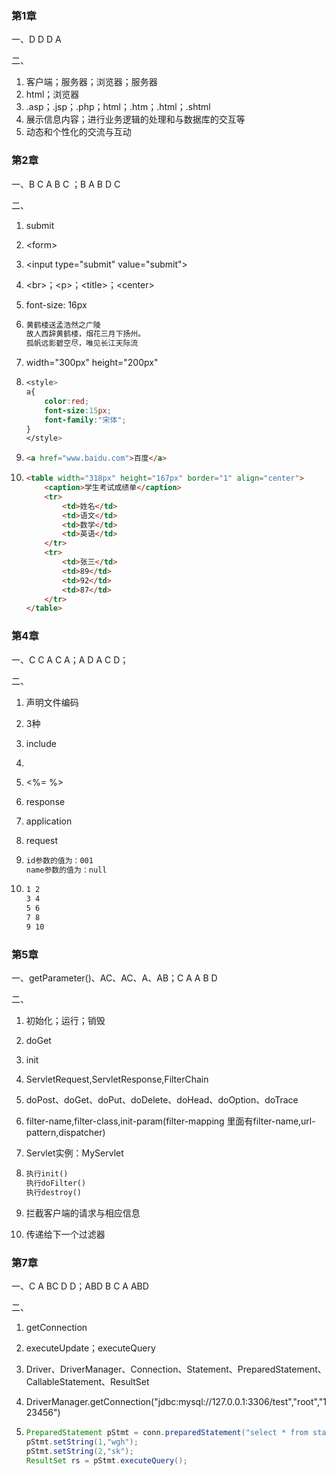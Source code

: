 ### 第1章

一、D D D A

二、

1. 客户端；服务器；浏览器；服务器
2. html；浏览器
3. .asp；.jsp；.php；html；.htm；.html；.shtml
4. 展示信息内容；进行业务逻辑的处理和与数据库的交互等
5. 动态和个性化的交流与互动

### 第2章

一、B C A B C ；B A B D C

二、

1. submit

2. \<form\>

3. \<input type="submit" value="submit"\>

4. \<br\>；\<p\>；\<title\>；\<center\>

5. font-size: 16px

6. ```tex
   黄鹤楼送孟浩然之广陵
   故人西辞黄鹤楼，烟花三月下扬州。
   孤帆远影碧空尽，唯见长江天际流
   ```

7. width="300px" height="200px"

8. ```css
   <style>
   a{
       color:red;
       font-size:15px;
       font-family:"宋体";
   }
   </style>
   ```

   

9. ```html
   <a href="www.baidu.com">百度</a>
   ```

10. ```html
    <table width="318px" height="167px" border="1" align="center">
        <caption>学生考试成绩单</caption>
        <tr>
        	<td>姓名</td>
        	<td>语文</td>
        	<td>数学</td>
        	<td>英语</td>
        </tr>
        <tr>
        	<td>张三</td>
        	<td>89</td>
        	<td>92</td>
        	<td>87</td>
        </tr>
    </table>
    ```

### 第4章

一、C C A C A；A D A C D；

二、

1. 声明文件编码

2. 3种

3. include

4.  

5. <%= %>

6. response

7. application

8. request

9. ```tex
   id参数的值为：001
   name参数的值为：null
   ```

10. ```tex
    1 2
    3 4
    5 6
    7 8
    9 10
    ```


### 第5章

一、getParameter()、AC、AC、A、AB；C A A B D

二、

1. 初始化；运行；销毁

2. doGet

3. init

4. ServletRequest,ServletResponse,FilterChain

5. doPost、doGet、doPut、doDelete、doHead、doOption、doTrace

6. filter-name,filter-class,init-param(filter-mapping 里面有filter-name,url-pattern,dispatcher)

7. Servlet实例：MyServlet

8. ```tex
   执行init()
   执行doFilter()
   执行destroy()
   ```

9. 拦截客户端的请求与相应信息

10. 传递给下一个过滤器

### 第7章

一、C A BC D D；ABD B C A ABD

二、

1. getConnection

2. executeUpdate；executeQuery

3. Driver、DriverManager、Connection、Statement、PreparedStatement、CallableStatement、ResultSet

4. DriverManager.getConnection("jdbc:mysql://127.0.0.1:3306/test","root","123456")

5. ```java
   PreparedStatement pStmt = conn.preparedStatement("select * from stable_name where id = 1 and (name = ? or name = ?)");
   pStmt.setString(1,"wgh");
   pStmt.setString(2,"sk");
   ResultSet rs = pStmt.executeQuery();
   ```

   
